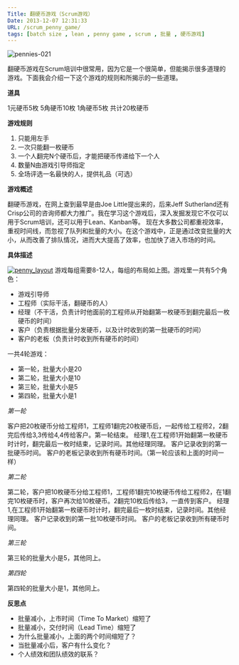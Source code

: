 ```yaml
---
Title: 翻硬币游戏（Scrum游戏）
Date: 2013-12-07 12:31:33
URL: /scrum_penny_game/
tags: [batch size , lean , penny game , scrum , 批量 , 硬币游戏]
---
```


![pennies-021](/wp-content/uploads/2013/12/pennies-021-300x225.jpg)

翻硬币游戏在Scrum培训中很常用，因为它是一个很简单，但能揭示很多道理的游戏。下面我会介绍一下这个游戏的规则和所揭示的一些道理。

**道具**

1元硬币5枚
5角硬币10枚
1角硬币5枚
共计20枚硬币

**游戏规则**

1. 只能用左手
2. 一次只能翻一枚硬币
3. 一个人翻完N个硬币后，才能把硬币传递给下一个人
4. 数量N由游戏引导师指定
5. 全场评选一名最快的人，提供礼品（可选）

**游戏概述**

翻硬币游戏，在网上查到最早是由Joe Little提出来的，后来Jeff Sutherland还有Crisp公司的咨询师都大力推广。我在学习这个游戏后，深入发掘发现它不仅可以用于Scrum培训，还可以用于Lean、Kanban等。
现在大多数公司都重视效率，重视时间线，而忽视了队列和批量的大小。在这个游戏中，正是通过改变批量的大小，从而改善了排队情况，进而大大提高了效率，也加快了进入市场的时间。

**具体描述**

[![penny_layout](/wp-content/uploads/2013/12/penny_layout-300x234.png)](/wp-content/uploads/2013/12/penny_layout.png)
游戏每组需要8-12人，每组的布局如上图。游戏里一共有5个角色：

*   游戏引导师
*   工程师（实际干活，翻硬币的人）
*   经理（不干活，负责计时他面前的工程师从开始翻第一枚硬币到翻完最后一枚硬币的时间）
*   客户（负责根据批量分发硬币，以及计时收到的第一批硬币的时间）
*   客户的老板（负责计时收到所有硬币的时间）

一共4轮游戏：

*   第一轮，批量大小是20
*   第二轮，批量大小是10
*   第三轮，批量大小是5
*   第四轮，批量大小是1

_第一轮_

客户把20枚硬币分给工程师1，工程师1翻完20枚硬币后，一起传给工程师2，2翻完后传给3,3传给4,4传给客户。第一轮结束。
经理1,在工程师1开始翻第一枚硬币时计时，翻完最后一枚时结束，记录时间。其他经理同理。
客户记录收到的第一批硬币时间。
客户的老板记录收到所有硬币时间。（第一轮应该和上面的时间一样）

_第二轮_

第二轮，客户把10枚硬币分给工程师1，工程师1翻完10枚硬币传给工程师2，在1翻完10枚硬币时，客户再次给10枚硬币。2翻完10枚后传给3，一直传到客户。
经理1,在工程师1开始翻第一枚硬币时计时，翻完最后一枚时结束，记录时间。其他经理同理。
客户记录收到的第一批10枚硬币时间。
客户的老板记录收到所有硬币时间。

_第三轮_

第三轮的批量大小是5，其他同上。

_第四轮_

第四轮的批量大小是1，其他同上。

**反思点**

*   批量减小，上市时间（Time To Market）缩短了
*   批量减小，交付时间（Lead Time）缩短了
*   为什么批量减小，上面的两个时间缩短了？
*   当批量减小后，客户有什么变化？
*   个人绩效和团队绩效的联系？